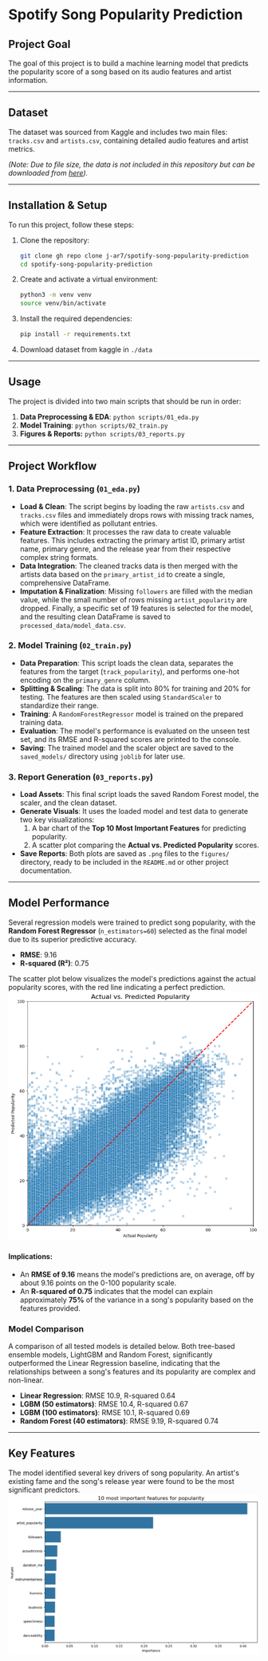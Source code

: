 # Spotify Song Popularity Prediction

## Project Goal
The goal of this project is to build a machine learning model that predicts the popularity score of a song based on its audio features and artist information.

---
## Dataset
The dataset was sourced from Kaggle and includes two main files: `tracks.csv` and `artists.csv`, containing detailed audio features and artist metrics.

*(Note: Due to file size, the data is not included in this repository but can be downloaded from [here](https://www.kaggle.com/datasets/yamaerenay/spotify-dataset-19212020-600k-tracks)).*

---
## Installation & Setup
To run this project, follow these steps:

1.  Clone the repository:
    ```bash
    git clone gh repo clone j-ar7/spotify-song-popularity-prediction
    cd spotify-song-popularity-prediction
    ```
2.  Create and activate a virtual environment:
    ```bash
    python3 -m venv venv
    source venv/bin/activate
    ```
3.  Install the required dependencies:
    ```bash
    pip install -r requirements.txt
    ```
4.  Download dataset from kaggle in ```./data```

---
## Usage
The project is divided into two main scripts that should be run in order: 
1. **Data Preprocessing & EDA**: `python scripts/01_eda.py` 
2. **Model Training**: `python scripts/02_train.py`
3. **Figures & Reports:** `python scripts/03_reports.py`

---
## Project Workflow

### 1. Data Preprocessing (`01_eda.py`)
- **Load & Clean**: The script begins by loading the raw `artists.csv` and `tracks.csv` files and immediately drops rows with missing track names, which were identified as pollutant entries.
- **Feature Extraction**: It processes the raw data to create valuable features. This includes extracting the primary artist ID, primary artist name, primary genre, and the release year from their respective complex string formats.
- **Data Integration**: The cleaned tracks data is then merged with the artists data based on the `primary_artist_id` to create a single, comprehensive DataFrame.
- **Imputation & Finalization**: Missing `followers` are filled with the median value, while the small number of rows missing `artist_popularity` are dropped. Finally, a specific set of 19 features is selected for the model, and the resulting clean DataFrame is saved to `processed_data/model_data.csv`.
### 2. Model Training (`02_train.py`)

- **Data Preparation**: This script loads the clean data, separates the features from the target (`track_popularity`), and performs one-hot encoding on the `primary_genre` column.
- **Splitting & Scaling**: The data is split into 80% for training and 20% for testing. The features are then scaled using `StandardScaler` to standardize their range.
- **Training**: A `RandomForestRegressor` model is trained on the prepared training data.
- **Evaluation**: The model's performance is evaluated on the unseen test set, and its RMSE and R-squared scores are printed to the console.
- **Saving**: The trained model and the scaler object are saved to the `saved_models/` directory using `joblib` for later use.
### 3. Report Generation (`03_reports.py`)

- **Load Assets**: This final script loads the saved Random Forest model, the scaler, and the clean dataset.
- **Generate Visuals**: It uses the loaded model and test data to generate two key visualizations:
    1. A bar chart of the **Top 10 Most Important Features** for predicting popularity.
    2. A scatter plot comparing the **Actual vs. Predicted Popularity** scores.
- **Save Reports**: Both plots are saved as `.png` files to the `figures/` directory, ready to be included in the `README.md` or other project documentation.

---

## Model Performance

Several regression models were trained to predict song popularity, with the **Random Forest Regressor** (`n_estimators=60`) selected as the final model due to its superior predictive accuracy.
- **RMSE**: 9.16
- **R-squared (R²)**: 0.75

The scatter plot below visualizes the model's predictions against the actual popularity scores, with the red line indicating a perfect prediction. ![Prediction Scatter Plot](figures/prediction_scatter_plot.png)
#### Implications:
- An **RMSE of 9.16** means the model's predictions are, on average, off by about 9.16 points on the 0-100 popularity scale.
- An **R-squared of 0.75** indicates that the model can explain approximately **75%** of the variance in a song's popularity based on the features provided.
### Model Comparison
A comparison of all tested models is detailed below. Both tree-based ensemble models, LightGBM and Random Forest, significantly outperformed the Linear Regression baseline, indicating that the relationships between a song's features and its popularity are complex and non-linear.
- **Linear Regression**: RMSE 10.9, R-squared 0.64
- **LGBM (50 estimators)**: RMSE 10.4, R-squared 0.67
- **LGBM (100 estimators)**: RMSE 10.1, R-squared 0.69
- **Random Forest (40 estimators)**: RMSE 9.19, R-squared 0.74

---

## Key Features
The model identified several key drivers of song popularity. An artist's existing fame and the song's release year were found to be the most significant predictors. ![Feature Importance Plot](figures/feature_importance.png)
